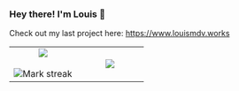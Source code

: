 ### Hey there! I'm Louis 👋
Check out my last project here: https://www.louismdv.works

<table align="center">
  <tr border="none">
    <td width="50%" align="center">
      <!-- Main stats card -->
      <img align="center" src="https://github-readme-stats.vercel.app/api?username=louismdv&theme=dark&show_icons=true&count_private=true">
      <br><br>
      <!-- Streak stats card -->
      <img title="🔥 Get streak stats for your profile at git.io/streak-stats" 
           alt="Mark streak" 
           src="https://streak-stats.demolab.com?user=louismdv&theme=dark&hide_border=false"> 
    </td>
    <td width="50%" align="center">
      <!-- Top languages card -->
      <img align="center" src="https://github-readme-stats.vercel.app/api/top-langs/?username=louismdv&theme=dark&hide_border=false&no-bg=true&no-frame=true&langs_count=10">
    </td>
  </tr>
</table>
